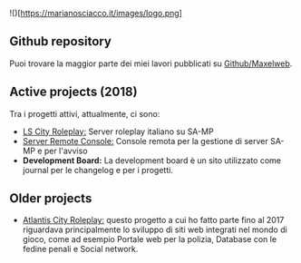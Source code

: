 !()[https://marianosciacco.it/images/logo.png]


## Github repository

Puoi trovare la maggior parte dei miei lavori pubblicati su [Github/Maxelweb](https://github.com/Maxelweb/).

## Active projects (2018)

Tra i progetti attivi, attualmente, ci sono:

- [LS City Roleplay:](https://lscity.org) Server roleplay italiano su SA-MP
- [Server Remote Console:](https://src.debug.ovh) Console remota per la gestione di server SA-MP e per l'avviso 
- **Development Board:** La development board è un sito utilizzato come journal per le changelog e per i progetti.

## Older projects

- [Atlantis City Roleplay:](acrp) questo progetto a cui ho fatto parte fino al 2017 riguardava principalmente lo sviluppo
di siti web integrati nel mondo di gioco, come ad esempio Portale web per la polizia, Database con le fedine penali e 
Social network. 